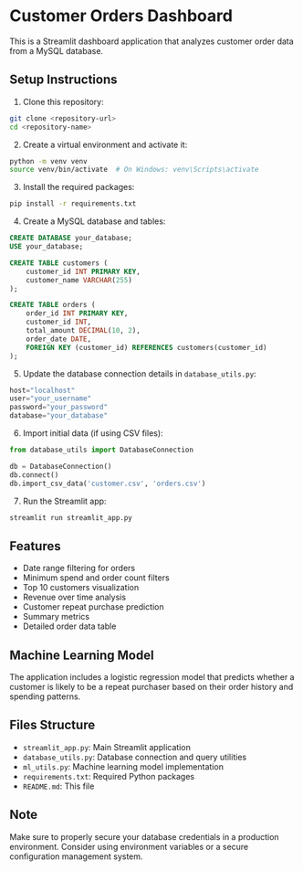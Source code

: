 # Customer Orders Dashboard

This is a Streamlit dashboard application that analyzes customer order data from a MySQL database.

## Setup Instructions

1. Clone this repository:
```bash
git clone <repository-url>
cd <repository-name>
```

2. Create a virtual environment and activate it:
```bash
python -m venv venv
source venv/bin/activate  # On Windows: venv\Scripts\activate
```

3. Install the required packages:
```bash
pip install -r requirements.txt
```

4. Create a MySQL database and tables:
```sql
CREATE DATABASE your_database;
USE your_database;

CREATE TABLE customers (
    customer_id INT PRIMARY KEY,
    customer_name VARCHAR(255)
);

CREATE TABLE orders (
    order_id INT PRIMARY KEY,
    customer_id INT,
    total_amount DECIMAL(10, 2),
    order_date DATE,
    FOREIGN KEY (customer_id) REFERENCES customers(customer_id)
);
```

5. Update the database connection details in `database_utils.py`:
```python
host="localhost"
user="your_username"
password="your_password"
database="your_database"
```

6. Import initial data (if using CSV files):
```python
from database_utils import DatabaseConnection

db = DatabaseConnection()
db.connect()
db.import_csv_data('customer.csv', 'orders.csv')
```

7. Run the Streamlit app:
```bash
streamlit run streamlit_app.py
```

## Features

- Date range filtering for orders
- Minimum spend and order count filters
- Top 10 customers visualization
- Revenue over time analysis
- Customer repeat purchase prediction
- Summary metrics
- Detailed order data table

## Machine Learning Model

The application includes a logistic regression model that predicts whether a customer is likely to be a repeat purchaser based on their order history and spending patterns.

## Files Structure

- `streamlit_app.py`: Main Streamlit application
- `database_utils.py`: Database connection and query utilities
- `ml_utils.py`: Machine learning model implementation
- `requirements.txt`: Required Python packages
- `README.md`: This file

## Note

Make sure to properly secure your database credentials in a production environment. Consider using environment variables or a secure configuration management system.